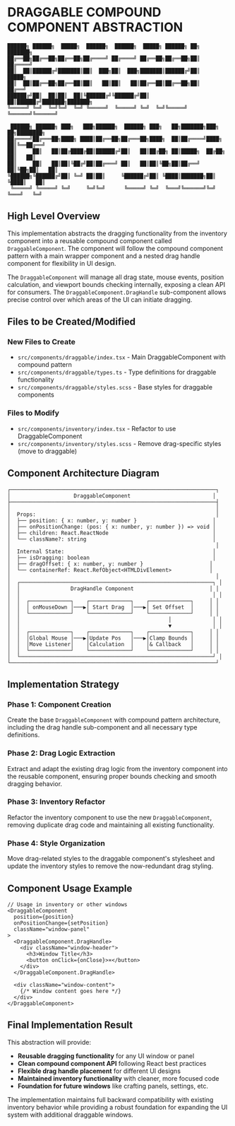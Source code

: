 # DRAGGABLE COMPOUND COMPONENT ABSTRACTION

```
██████╗ ██████╗  █████╗  ██████╗  ██████╗  █████╗ ██████╗ ██╗     ███████╗
██╔══██╗██╔══██╗██╔══██╗██╔════╝ ██╔════╝ ██╔══██╗██╔══██╗██║     ██╔════╝
██║  ██║██████╔╝███████║██║  ███╗██║  ███╗███████║██████╔╝██║     █████╗  
██║  ██║██╔══██╗██╔══██║██║   ██║██║   ██║██╔══██║██╔══██╗██║     ██╔══╝  
██████╔╝██║  ██║██║  ██║╚██████╔╝╚██████╔╝██║  ██║██████╔╝███████╗███████╗
╚═════╝ ╚═╝  ╚═╝╚═╝  ╚═╝ ╚═════╝  ╚═════╝ ╚═╝  ╚═╝╚═════╝ ╚══════╝╚══════╝

 ██████╗ ██████╗ ███╗   ███╗██████╗  ██████╗ ███╗   ██╗███████╗███╗   ██╗████████╗
██╔════╝██╔═══██╗████╗ ████║██╔══██╗██╔═══██╗████╗  ██║██╔════╝████╗  ██║╚══██╔══╝
██║     ██║   ██║██╔████╔██║██████╔╝██║   ██║██╔██╗ ██║█████╗  ██╔██╗ ██║   ██║   
██║     ██║   ██║██║╚██╔╝██║██╔═══╝ ██║   ██║██║╚██╗██║██╔══╝  ██║╚██╗██║   ██║   
╚██████╗╚██████╔╝██║ ╚═╝ ██║██║     ╚██████╔╝██║ ╚████║███████╗██║ ╚████║   ██║   
 ╚═════╝ ╚═════╝ ╚═╝     ╚═╝╚═╝      ╚═════╝ ╚═╝  ╚═══╝╚══════╝╚═╝  ╚═══╝   ╚═╝   
```

## High Level Overview

This implementation abstracts the dragging functionality from the inventory component into a reusable 
compound component called `DraggableComponent`. The component will follow the compound component pattern 
with a main wrapper component and a nested drag handle component for flexibility in UI design.

The `DraggableComponent` will manage all drag state, mouse events, position calculation, and viewport 
bounds checking internally, exposing a clean API for consumers. The `DraggableComponent.DragHandle` 
sub-component allows precise control over which areas of the UI can initiate dragging.

## Files to be Created/Modified

### New Files to Create
- `src/components/draggable/index.tsx` - Main DraggableComponent with compound pattern
- `src/components/draggable/types.ts` - Type definitions for draggable functionality
- `src/components/draggable/styles.scss` - Base styles for draggable components

### Files to Modify
- `src/components/inventory/index.tsx` - Refactor to use DraggableComponent
- `src/components/inventory/styles.scss` - Remove drag-specific styles (move to draggable)

## Component Architecture Diagram

```
┌─────────────────────────────────────────────────────────────────┐
│                    DraggableComponent                          │
├─────────────────────────────────────────────────────────────────┤
│                                                                 │
│  Props:                                                         │
│  ├── position: { x: number, y: number }                        │
│  ├── onPositionChange: (pos: { x: number, y: number }) => void │
│  ├── children: React.ReactNode                                 │
│  └── className?: string                                        │
│                                                                 │
│  Internal State:                                               │
│  ├── isDragging: boolean                                       │
│  ├── dragOffset: { x: number, y: number }                     │
│  └── containerRef: React.RefObject<HTMLDivElement>            │
│                                                                 │
│  ┌─────────────────────────────────────────────────────────────┐ │
│  │                DragHandle Component                        │ │
│  │                                                             │ │
│  │  ┌─────────────┐    ┌─────────────┐    ┌─────────────┐     │ │
│  │  │ onMouseDown │───▶│ Start Drag  │───▶│ Set Offset  │     │ │
│  │  └─────────────┘    └─────────────┘    └─────────────┘     │ │
│  │                                               │             │ │
│  │                                               ▼             │ │
│  │  ┌─────────────┐    ┌─────────────┐    ┌─────────────┐     │ │
│  │  │Global Mouse │───▶│Update Pos   │───▶│Clamp Bounds │     │ │
│  │  │Move Listener│    │Calculation  │    │& Callback   │     │ │
│  │  └─────────────┘    └─────────────┘    └─────────────┘     │ │
│  └─────────────────────────────────────────────────────────────┘ │
└─────────────────────────────────────────────────────────────────┘
```

## Implementation Strategy

### Phase 1: Component Creation
Create the base `DraggableComponent` with compound pattern architecture, including the drag handle 
sub-component and all necessary type definitions.

### Phase 2: Drag Logic Extraction
Extract and adapt the existing drag logic from the inventory component into the reusable component, 
ensuring proper bounds checking and smooth dragging behavior.

### Phase 3: Inventory Refactor
Refactor the inventory component to use the new `DraggableComponent`, removing duplicate drag code 
and maintaining all existing functionality.

### Phase 4: Style Organization
Move drag-related styles to the draggable component's stylesheet and update the inventory styles 
to remove the now-redundant drag styling.

## Component Usage Example

```tsx
// Usage in inventory or other windows
<DraggableComponent 
  position={position} 
  onPositionChange={setPosition}
  className="window-panel"
>
  <DraggableComponent.DragHandle>
    <div className="window-header">
      <h3>Window Title</h3>
      <button onClick={onClose}>×</button>
    </div>
  </DraggableComponent.DragHandle>
  
  <div className="window-content">
    {/* Window content goes here */}
  </div>
</DraggableComponent>
```

## Final Implementation Result

This abstraction will provide:
- **Reusable dragging functionality** for any UI window or panel
- **Clean compound component API** following React best practices  
- **Flexible drag handle placement** for different UI designs
- **Maintained inventory functionality** with cleaner, more focused code
- **Foundation for future windows** like crafting panels, settings, etc.

The implementation maintains full backward compatibility with existing inventory behavior while 
providing a robust foundation for expanding the UI system with additional draggable windows.
